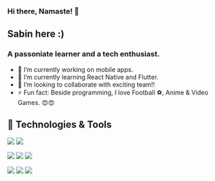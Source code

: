 ### Hi there, Namaste! 👋
## Sabin here :)
### A passoniate learner and a tech enthusiast.

- 🔭 I’m currently working on mobile apps.
- 🌱 I’m currently learning React Native and Flutter.
- 👯 I’m looking to collaborate with exciting team!!
- ⚡ Fun fact: Beside programming, I love Football ⚽, Anime & Video Games. 😍😍

## 🔧 Technologies & Tools
![](https://img.shields.io/badge/OS-Linux-informational?style=flat&logo=linux&logoColor=white&color=2bbc8a)
![](https://img.shields.io/badge/OS-Mac-informational?style=flat&logo=Mac&logoColor=white&color=2bbc8a)

![](https://img.shields.io/badge/Editor-AndroidStudio-informational?style=flat&logo=intellij-idea&logoColor=white&color=2bbc8a)
![](https://img.shields.io/badge/Editor-VSCode-informational?style=flat&logo=vscode-idea&logoColor=white&color=2bbc8a)
![](https://img.shields.io/badge/Editor-XCode-informational?style=flat&logo=xcode-idea&logoColor=white&color=2bbc8a)

![](https://img.shields.io/badge/Code-JavaScript-informational?style=flat&logo=javascript&logoColor=white&color=2bbc8a)
![](https://img.shields.io/badge/Code-Java-informational?style=flat&logo=java&logoColor=white&color=2bbc8a)
![](https://img.shields.io/badge/Code-Dart-informational?style=flat&logo=dart&logoColor=white&color=2bbc8a)

